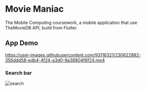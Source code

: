 # Movie Maniac

The Mobile Computing coursework, a mobile application that use TheMovieDB API, build from Flutter.

## App Demo

https://user-images.githubusercontent.com/93118321/230622882-356ddd58-edb4-4f24-a3d0-8a38804f6f24.mp4

### Search bar

![search](https://user-images.githubusercontent.com/93118321/230627018-21eb13ee-03dd-4129-b029-4ff3eb794f13.gif)



